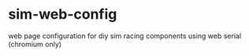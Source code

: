 # sim-web-config
web page configuration for diy sim racing components using web serial (chromium only)
